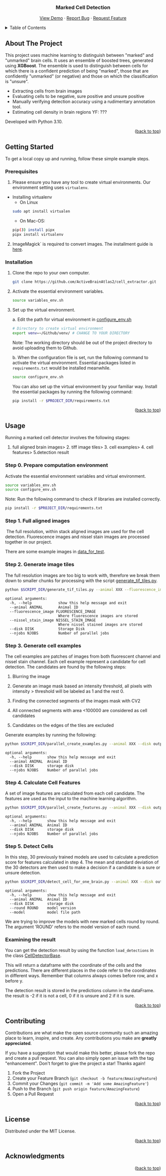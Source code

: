 <a name="readme-top"></a>

<div align="center">

<h3 align="center">Marked Cell Detection</h3>

  <p align="center">
    <a href="https://github.com/ActiveBrainAtlas2/cell_extractor">View Demo</a>
    ·
    <a href="https://github.com/ActiveBrainAtlas2/cell_extractor/issues">Report Bug</a>
    ·
    <a href="https://github.com/ActiveBrainAtlas2/cell_extractor/issues">Request Feature</a>
  </p>
</div>

<!-- TABLE OF CONTENTS -->
<details>
  <summary>Table of Contents</summary>
  <ol>
    <li><a href="#about-the-project">About The Project</a></li>
    <li>
      <a href="#getting-started">Getting Started</a>
      <ul>
        <li><a href="#prerequisites">Prerequisites</a></li>
        <li><a href="#installation">Installation</a></li>
      </ul>
    </li>
    <li><a href="#usage">Usage</a></li>
    <li><a href="#contributing">Contributing</a></li>
    <li><a href="#license">License</a></li>
    <li><a href="#acknowledgments">Acknowledgments</a></li>
  </ol>
</details>

## About The Project

This project uses machine learning to distinguish between "marked" and "unmarked" brain cells. It uses an ensemble of boosted trees, generated using **XGBoost**. The ensemble is used to distinguish between cells for which there is a confident prediction of being "marked", those that are confidently "unmarked" (or negative) and those on which the classification is "unsure". 

* Extracting cells from brain images
* Evaluating cells to be negative, sure positive and unsure positive
* Manually verifying  detection accuracy using a rudimentary  annotation tool.
* Estimating cell density in brain regions  YF: ???

Developed with Python 3.10.

<p align="right">(<a href="#readme-top">back to top</a>)</p>

## Getting Started

To get a local copy up and running, follow these simple example steps.

### Prerequisites

1. Please ensure you have any tool to create virtual environments. Our environment setting uses `virtualenv`.  
* Installing virtualenv
	* On Linux 
  ```bash
  sudo apt install virtualen
  ```
  * On Mac-OS: 
  ```bash
  pip(3) install pipx
  pipx install virtualenv
  ```
  

2. ImageMagick` is required to convert images. The installment guide is [here](https://imagemagick.org/script/download.php).

### Installation

1. Clone the repo to your own computer.
   ```bash
   git clone https://github.com/ActiveBrainAtlas2/cell_extractor.git
   ```

2. Activate the essential environment variables.
    ```bash
    source variables_env.sh
    ```
3. Set up the virtual environment.
  
    a. Edit the path for virtual environment in [configure_env.sh](https://github.com/ActiveBrainAtlas2/cell_extractor/blob/main/configure_env.sh)
    ```bash
    # Directory to create virtual environment
    export venv=~/Github/venv/ # CHANGE TO YOUR DIRECTORY
    ```
    Note: The working directory should be out of the project directory to avoid uploading them to Github.

    b. When the configuration file is set, run the following command to activate the virtual environment. Essential packages listed in `requirements.txt` would be installed meanwhile.
    ```bash
    source configure_env.sh
    ```
    You can also set up the virtual environment by your familiar way. Install the essential packages by running the following command:
    ```bash
    pip install -r $PROJECT_DIR/requirements.txt
    ```

<p align="right">(<a href="#readme-top">back to top</a>)</p>

## Usage

Running a marked cell detector involves the following stages:

1. full aligned brain images> 2. tiff image tiles> 3. cell examples> 4. cell features> 5.detection result

### Step 0. Prepare computation environment

Activate the essential environment variables and virtual environment.
  ```bash
  source variables_env.sh
  source configure_env.sh
  ```

Note: Run the following command to check if libraries are installed correctly.
  ```bash
  pip install -r $PROJECT_DIR/requirements.txt
  ```

### Step 1. Full aligned images

​    The full resolution, within stack aligned images are used for the cell detection. Fluorescence images and nissel stain images are processed together in our project.

There are some example images in [data_for_test](https://github.com/ActiveBrainAtlas2/cell_extractor/blob/main/data_for_test).


### Step 2. Generate image tiles

The full resolution images are too big to work with, therefore we break them down to smaller chunks for processing with the script [generate_tif_tiles.py](https://github.com/ActiveBrainAtlas2/cell_extractor/blob/main/cell_extractor/scripts/generate_tif_tiles.py).

```bash
python $SCRIPT_DIR/generate_tif_tiles.py --animal XXX --fluorescence_image $PROJECT_DIR/data_for_test/fluorescence_image --nissel_stain_image $PROJECT_DIR/data_for_test/nissel_stain_image --disk output_directory
```
```
optional arguments:
  -h, --help            show this help message and exit
  --animal ANIMAL       Animal ID
  --fluorescence_image FLUORESCENCE_IMAGE
                        Where fluorescence images are stored
  --nissel_stain_image NISSEL_STAIN_IMAGE
                        Where nissel stained images are stored
  --disk DISK           Storage Disk
  --njobs NJOBS         Number of parallel jobs
```

### Step 3. Generate cell examples

The cell examples are patches of images from both fluorescent channel and nissel stain channel. Each cell example represent a candidate for cell detection.  The candidates are found by the following steps:

1. Blurring the image

2. Generate an image mask based an intensity threshold, all pixels with intensity > threshold will be labeled as 1 and the rest 0.

3. Finding the connected segments of the images mask with CV2

4. All connected segments with area <100000 are considered as cell candidates

5. Candidates on the edges of the tiles are excluded

Generate examples by running the following:
```bash
python $SCRIPT_DIR/parallel_create_examples.py --animal XXX --disk output_directory --njobs 7
```
```
optional arguments:
  -h, --help       show this help message and exit
  --animal ANIMAL  Animal ID
  --disk DISK      storage disk
  --njobs NJOBS    Number of parallel jobs
```

### Step 4. Calculate Cell Features

A set of image features are calculated from each cell candidate.  The features are used as the input to the machine learning algorithm.

```bash
python $SCRIPT_DIR/parallel_create_features.py --animal XXX --disk output_directory --njobs 7
```
```
optional arguments:
  -h, --help       show this help message and exit
  --animal ANIMAL  Animal ID
  --disk DISK      storage disk
  --njobs NJOBS    Number of parallel jobs
```

### Step 5. Detect Cells

In this step, 30 previously trained models are used to calculate a prediction score for features calculated in step 4.  The mean and standard deviation of the 30 detectors are then used to make a decision if a candidate is a sure or unsure detection.

```bash
python $SCRIPT_DIR/detect_cell_for_one_brain.py --animal XXX --disk output_directory --round 1 --model $PROJECT_DIR/data_for_test/model/models_example.pkl
```
```
optional arguments:
  -h, --help       show this help message and exit
  --animal ANIMAL  Animal ID
  --disk DISK      storage disk
  --round ROUND    model version
  --model          model file path
```
We are trying to improve the models with new marked cells round by round. The argument 'ROUND' refers to the model version of each round.

### Examining the result

You can get the detection result by using the function `load_detections` in the class [CellDetectorBase](https://github.com/ActiveBrainAtlas2/cell_extractor/blob/main/cell_extractor/CellDetectorBase.py).

This will return a dataframe with the coordinate of the cells and the predictions. There are different places in the code refer to the coordinates in different ways. Remember that columns always comes before row, and x before y.

The detection result is stored in the predictions column in the dataFrame.  the result is -2 if it is not a cell, 0 if it is unsure and 2 if it is sure.

<p align="right">(<a href="#readme-top">back to top</a>)</p>

## Contributing

Contributions are what make the open source community such an amazing place to learn, inspire, and create. Any contributions you make are **greatly appreciated**.

If you have a suggestion that would make this better, please fork the repo and create a pull request. You can also simply open an issue with the tag "enhancement".
Don't forget to give the project a star! Thanks again!

1. Fork the Project
2. Create your Feature Branch (`git checkout -b feature/AmazingFeature`)
3. Commit your Changes (`git commit -m 'Add some AmazingFeature'`)
4. Push to the Branch (`git push origin feature/AmazingFeature`)
5. Open a Pull Request

<p align="right">(<a href="#readme-top">back to top</a>)</p>

## License

Distributed under the MIT License.

<p align="right">(<a href="#readme-top">back to top</a>)</p>

## Acknowledgments

<p align="right">(<a href="#readme-top">back to top</a>)</p>